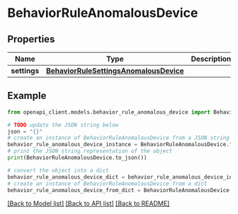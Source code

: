 # BehaviorRuleAnomalousDevice


## Properties

Name | Type | Description | Notes
------------ | ------------- | ------------- | -------------
**settings** | [**BehaviorRuleSettingsAnomalousDevice**](BehaviorRuleSettingsAnomalousDevice.md) |  | [optional] 

## Example

```python
from openapi_client.models.behavior_rule_anomalous_device import BehaviorRuleAnomalousDevice

# TODO update the JSON string below
json = "{}"
# create an instance of BehaviorRuleAnomalousDevice from a JSON string
behavior_rule_anomalous_device_instance = BehaviorRuleAnomalousDevice.from_json(json)
# print the JSON string representation of the object
print(BehaviorRuleAnomalousDevice.to_json())

# convert the object into a dict
behavior_rule_anomalous_device_dict = behavior_rule_anomalous_device_instance.to_dict()
# create an instance of BehaviorRuleAnomalousDevice from a dict
behavior_rule_anomalous_device_from_dict = BehaviorRuleAnomalousDevice.from_dict(behavior_rule_anomalous_device_dict)
```
[[Back to Model list]](../README.md#documentation-for-models) [[Back to API list]](../README.md#documentation-for-api-endpoints) [[Back to README]](../README.md)



